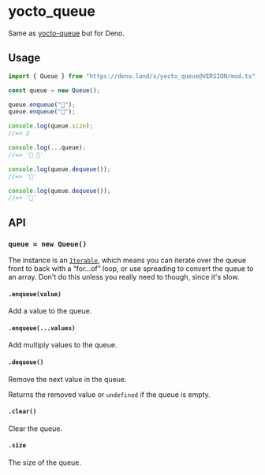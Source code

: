 # yocto_queue

Same as [yocto-queue](https://www.npmjs.com/package/yocto-queue) but for Deno.

## Usage

```typescript
import { Queue } from "https://deno.land/x/yocto_queue@VERSION/mod.ts";

const queue = new Queue();

queue.enqueue("🦄");
queue.enqueue("🌈");

console.log(queue.size);
//=> 2

console.log(...queue);
//=> '🦄 🌈'

console.log(queue.dequeue());
//=> '🦄'

console.log(queue.dequeue());
//=> '🌈'
```

## API

### `queue = new Queue()`

The instance is an [`Iterable`](https://developer.mozilla.org/en-US/docs/Web/JavaScript/Reference/Iteration_protocols), which means you can iterate over the queue front to back with a “for…of” loop, or use spreading to convert the queue to an array. Don't do this unless you really need to though, since it's slow.

#### `.enqueue(value)`

Add a value to the queue.

#### `.enqueue(...values)`

Add multiply values to the queue.

#### `.dequeue()`

Remove the next value in the queue.

Returns the removed value or `undefined` if the queue is empty.

#### `.clear()`

Clear the queue.

#### `.size`

The size of the queue.
